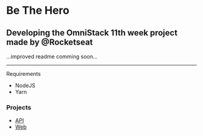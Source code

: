# Be The Hero

## Developing the OmniStack 11th week project made by @Rocketseat

...improved readme comming soon...

---

Requirements

* NodeJS
* Yarn

### Projects

- [API](backend/README.md)
- [Web](frontend/README.md)
